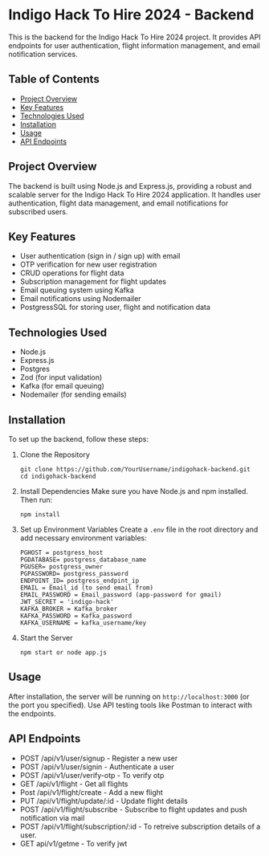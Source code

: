# Indigo Hack To Hire 2024 - Backend

This is the backend for the Indigo Hack To Hire 2024 project. It provides API endpoints for user authentication, flight information management, and email notification services.

## Table of Contents
- [Project Overview](#project-overview)
- [Key Features](#key-features)
- [Technologies Used](#technologies-used)
- [Installation](#installation)
- [Usage](#usage)
- [API Endpoints](#api-endpoints)


## Project Overview

The backend is built using Node.js and Express.js, providing a robust and scalable server for the Indigo Hack To Hire 2024 application. It handles user authentication, flight data management, and email notifications for subscribed users.

## Key Features

- User authentication (sign in / sign up) with email
- OTP verification for new user registration
- CRUD operations for flight data
- Subscription management for flight updates
- Email queuing system using Kafka
- Email notifications using Nodemailer
- PostgressSQL for storing user, flight and notification data
  
## Technologies Used

- Node.js
- Express.js
- Postgres 
- Zod (for input validation)
- Kafka (for email queuing)
- Nodemailer (for sending emails)

## Installation

To set up the backend, follow these steps:

1. Clone the Repository
   ```
   git clone https://github.com/YourUsername/indigohack-backend.git
   cd indigohack-backend

2. Install Dependencies
Make sure you have Node.js and npm installed. Then run:
    ```
    npm install
3. Set up Environment Variables
Create a `.env` file in the root directory and add necessary environment variables:
    ```
    PGHOST = postgress_host
    PGDATABASE= postgress_database_name
    PGUSER= postgress_owner
    PGPASSWORD= postgress_password
    ENDPOINT_ID= postgress_endpint_ip
    EMAIL = Email_id (to send email from)
    EMAIL_PASSWORD = Email_password (app-password for gmail)
    JWT_SECRET = 'indigo-hack'
    KAFKA_BROKER = Kafka_broker
    KAFKA_PASSWORD = Kafka_password
    KAFKA_USERNAME = kafka_username/key
4. Start the Server
     ```
     npm start or node app.js
## Usage

After installation, the server will be running on `http://localhost:3000` (or the port you specified). Use API testing tools like Postman to interact with the endpoints.

## API Endpoints

- POST /api/v1/user/signup - Register a new user
- POST /api/v1/user/signin - Authenticate a user
- POST /api/v1/user/verify-otp - To verify otp
- GET /api/v1/flight - Get all flights
- Post /api/v1/flight/create - Add a new flight
- PUT /api/v1/flight/update/:id - Update flight details
- POST /api/v1/flight/subscribe - Subscribe to flight updates and push notification via mail
- POST /api/v1/flight/subscription/:id - To retreive subscription details of a user.
- GET api/v1/getme - To verify jwt